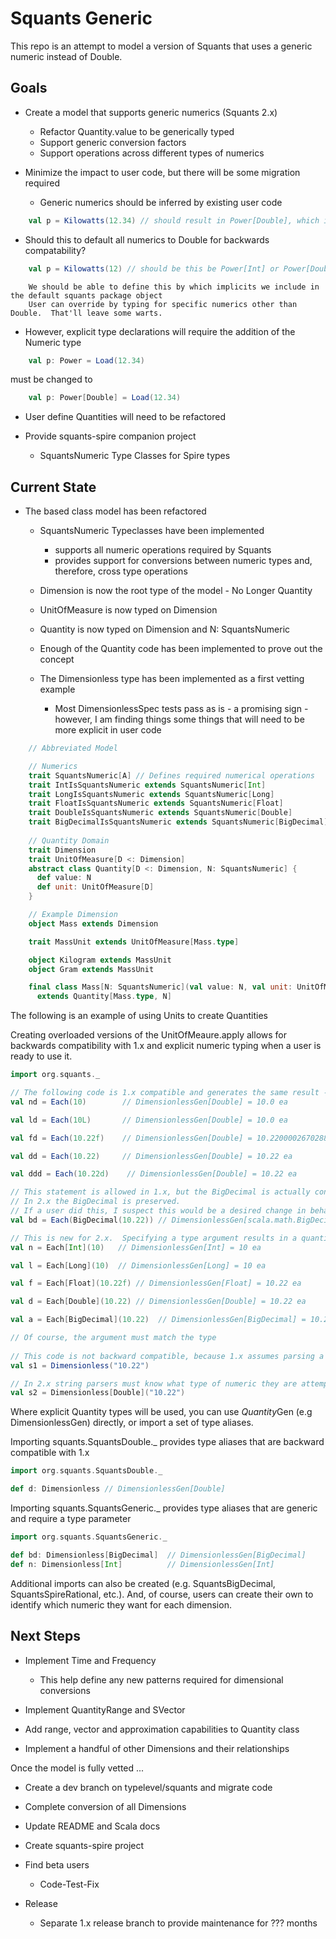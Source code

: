 # Squants Generic

This repo is an attempt to model a version of Squants that uses a generic numeric instead of Double.

## Goals

* Create a model that supports generic numerics (Squants 2.x)
  * Refactor Quantity.value to be generically typed
  * Support generic conversion factors
  * Support operations across different types of numerics

* Minimize the impact to user code, but there will be some migration required
  * Generic numerics should be inferred by existing user code
  
```scala
    val p = Kilowatts(12.34) // should result in Power[Double], which is the effective type in Squants 1.x
```
  * Should this to default all numerics to Double for backwards compatability?
```scala
    val p = Kilowatts(12) // should be this be Power[Int] or Power[Double]?
```
        We should be able to define this by which implicits we include in the default squants package object
        User can override by typing for specific numerics other than Double.  That'll leave some warts. 
    
  * However, explicit type declarations will require the addition of the Numeric type
  
```scala
    val p: Power = Load(12.34)
```

must be changed to

```scala
    val p: Power[Double] = Load(12.34)
```

  * User define Quantities will need to be refactored

* Provide squants-spire companion project 
  * SquantsNumeric Type Classes for Spire types
  
 
## Current State

* The based class model has been refactored
  * SquantsNumeric Typeclasses have been implemented
    * supports all numeric operations required by Squants
    * provides support for conversions between numeric types and, therefore, cross type operations
  * Dimension is now the root type of the model - No Longer Quantity
  * UnitOfMeasure is now typed on Dimension
  * Quantity is now typed on Dimension and N: SquantsNumeric
  * Enough of the Quantity code has been implemented to prove out the concept
  
  * The Dimensionless type has been implemented as a first vetting example
    * Most DimensionlessSpec tests pass as is - a promising sign - however, I am finding things some things that will need to be more explicit in user code
    
  
```scala
    // Abbreviated Model

    // Numerics
    trait SquantsNumeric[A] // Defines required numerical operations
    trait IntIsSquantsNumeric extends SquantsNumeric[Int]
    trait LongIsSquantsNumeric extends SquantsNumeric[Long]
    trait FloatIsSquantsNumeric extends SquantsNumeric[Float]
    trait DoubleIsSquantsNumeric extends SquantsNumeric[Double]
    trait BigDecimalIsSquantsNumeric extends SquantsNumeric[BigDecimal]
  
    // Quantity Domain
    trait Dimension 
    trait UnitOfMeasure[D <: Dimension] 
    abstract class Quantity[D <: Dimension, N: SquantsNumeric] {
      def value: N
      def unit: UnitOfMeasure[D]
    } 

    // Example Dimension
    object Mass extends Dimension

    trait MassUnit extends UnitOfMeasure[Mass.type]

    object Kilogram extends MassUnit
    object Gram extends MassUnit

    final class Mass[N: SquantsNumeric](val value: N, val unit: UnitOfMeasure[Mass.type])
      extends Quantity[Mass.type, N]

```

The following is an example of using Units to create Quantities

Creating overloaded versions of the UnitOfMeaure.apply allows for backwards compatibility with 1.x and
explicit numeric typing when a user is ready to use it.

```scala
import org.squants._

// The following code is 1.x compatible and generates the same result - a quantity with a Double value
val nd = Each(10)        // DimensionlessGen[Double] = 10.0 ea

val ld = Each(10L)       // DimensionlessGen[Double] = 10.0 ea

val fd = Each(10.22f)    // DimensionlessGen[Double] = 10.220000267028809 ea

val dd = Each(10.22)     // DimensionlessGen[Double] = 10.22 ea

val ddd = Each(10.22d)    // DimensionlessGen[Double] = 10.22 ea

// This statement is allowed in 1.x, but the BigDecimal is actually converted to a Double
// In 2.x the BigDecimal is preserved.  
// If a user did this, I suspect this would be a desired change in behavior
val bd = Each(BigDecimal(10.22)) // DimensionlessGen[scala.math.BigDecimal] = 10.22 ea

// This is new for 2.x.  Specifying a type argument results in a quantity with a value of that type
val n = Each[Int](10)   // DimensionlessGen[Int] = 10 ea

val l = Each[Long](10)  // DimensionlessGen[Long] = 10 ea

val f = Each[Float](10.22f) // DimensionlessGen[Float] = 10.22 ea

val d = Each[Double](10.22) // DimensionlessGen[Double] = 10.22 ea   

val a = Each[BigDecimal](10.22)  // DimensionlessGen[BigDecimal] = 10.22 ea

// Of course, the argument must match the type
 
// This code is not backward compatible, because 1.x assumes parsing a Double
val s1 = Dimensionless("10.22")

// In 2.x string parsers must know what type of numeric they are attempting to parse
val s2 = Dimensionless[Double]("10.22")

```

Where explicit Quantity types will be used, you can use *Quantity*Gen (e.g DimensionlessGen) directly,
or import a set of type aliases.

Importing squants.SquantsDouble._ provides type aliases that are backward compatible with 1.x

```scala
import org.squants.SquantsDouble._

def d: Dimensionless // DimensionlessGen[Double]

```

Importing squants.SquantsGeneric._ provides type aliases that are generic and require a type parameter

```scala
import org.squants.SquantsGeneric._

def bd: Dimensionless[BigDecimal]  // DimensionlessGen[BigDecimal]
def n: Dimensionless[Int]          // DimensionlessGen[Int]

```

Additional imports can also be created (e.g. SquantsBigDecimal, SquantsSpireRational, etc.).
And, of course, users can create their own to identify which numeric they want for each dimension.


  
## Next Steps

* Implement Time and Frequency
  * This help define any new patterns required for dimensional conversions
  
* Implement QuantityRange and SVector

* Add range, vector and approximation capabilities to Quantity class

* Implement a handful of other Dimensions and their relationships

Once the model is fully vetted ...

* Create a dev branch on typelevel/squants and migrate code

* Complete conversion of all Dimensions

* Update README and Scala docs

* Create squants-spire project

* Find beta users
  * Code-Test-Fix
  
* Release
    * Separate 1.x release branch to provide maintenance for ??? months
    
    



  
  